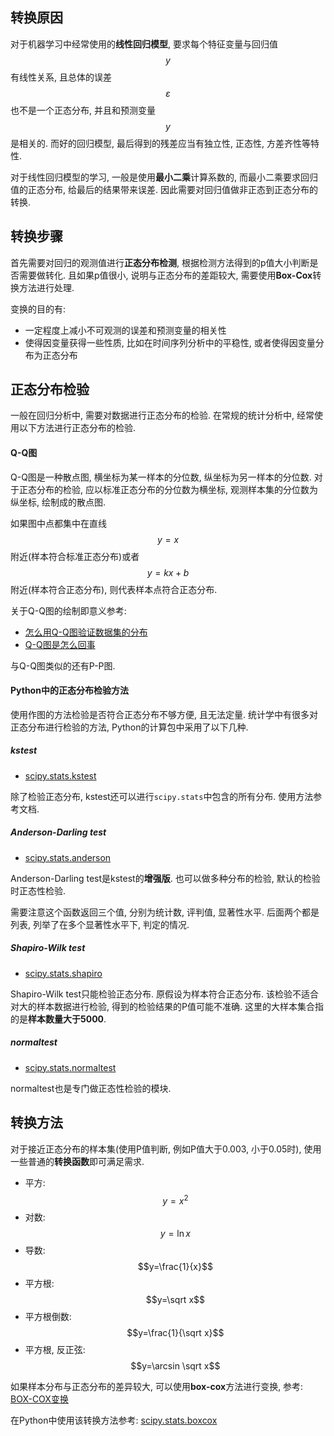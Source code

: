 ## 转换原因

对于机器学习中经常使用的**线性回归模型**, 要求每个特征变量与回归值$$y$$有线性关系, 且总体的误差$$\varepsilon$$也不是一个正态分布, 并且和预测变量$$y$$是相关的. 而好的回归模型, 最后得到的残差应当有独立性, 正态性, 方差齐性等特性.

对于线性回归模型的学习, 一般是使用**最小二乘**计算系数的, 而最小二乘要求回归值的正态分布, 给最后的结果带来误差. 因此需要对回归值做非正态到正态分布的转换.

## 转换步骤

首先需要对回归的观测值进行**正态分布检测**, 根据检测方法得到的p值大小判断是否需要做转化. 且如果p值很小, 说明与正态分布的差距较大, 需要使用**Box-Cox**转换方法进行处理.

变换的目的有:

- 一定程度上减小不可观测的误差和预测变量的相关性
- 使得因变量获得一些性质, 比如在时间序列分析中的平稳性, 或者使得因变量分布为正态分布

## 正态分布检验

一般在回归分析中, 需要对数据进行正态分布的检验. 在常规的统计分析中, 经常使用以下方法进行正态分布的检验.

#### Q-Q图

Q-Q图是一种散点图, 横坐标为某一样本的分位数, 纵坐标为另一样本的分位数. 对于正态分布的检验, 应以标准正态分布的分位数为横坐标, 观测样本集的分位数为纵坐标, 绘制成的散点图.

如果图中点都集中在直线$$y=x$$附近(样本符合标准正态分布)或者$$y=kx+b$$附近(样本符合正态分布), 则代表样本点符合正态分布.

关于Q-Q图的绘制即意义参考:

- [怎么用Q-Q图验证数据集的分布](https://blog.csdn.net/algorithmpro/article/details/83866501)
- [Q-Q图是怎么回事](https://bbs.pinggu.org/thread-1389365-1-1.html)

与Q-Q图类似的还有P-P图.

#### Python中的正态分布检验方法

使用作图的方法检验是否符合正态分布不够方便, 且无法定量. 统计学中有很多对正态分布进行检验的方法, Python的计算包中采用了以下几种.

##### kstest

- [scipy.stats.kstest](https://docs.scipy.org/doc/scipy-0.14.0/reference/generated/scipy.stats.kstest.html)

除了检验正态分布, kstest还可以进行`scipy.stats`中包含的所有分布. 使用方法参考文档.

##### Anderson-Darling test

- [scipy.stats.anderson](https://docs.scipy.org/doc/scipy/reference/generated/scipy.stats.anderson.html)

Anderson-Darling test是kstest的**增强版**. 也可以做多种分布的检验, 默认的检验时正态性检验.

需要注意这个函数返回三个值, 分别为统计数, 评判值, 显著性水平. 后面两个都是列表, 列举了在多个显著性水平下, 判定的情况.

##### Shapiro-Wilk test

- [scipy.stats.shapiro](https://docs.scipy.org/doc/scipy/reference/generated/scipy.stats.shapiro.html)

Shapiro-Wilk test只能检验正态分布. 原假设为样本符合正态分布. 该检验不适合对大的样本数据进行检验, 得到的检验结果的P值可能不准确. 这里的大样本集合指的是**样本数量大于5000**.

##### normaltest

- [scipy.stats.normaltest](https://docs.scipy.org/doc/scipy/reference/generated/scipy.stats.normaltest.html)

normaltest也是专门做正态性检验的模块.

## 转换方法

对于接近正态分布的样本集(使用P值判断, 例如P值大于0.003, 小于0.05时), 使用一些普通的**转换函数**即可满足需求.

- 平方: $$y=x^2$$
- 对数: $$y=\ln x$$
- 导数: $$y=\frac{1}{x}$$
- 平方根: $$y=\sqrt x$$
- 平方根倒数: $$y=\frac{1}{\sqrt x}$$
- 平方根, 反正弦: $$y=\arcsin \sqrt x$$

如果样本分布与正态分布的差异较大, 可以使用**box-cox**方法进行变换, 参考: [BOX-COX变换](https://wenku.baidu.com/view/96140c8376a20029bd642de3.html)

在Python中使用该转换方法参考: [scipy.stats.boxcox](https://docs.scipy.org/doc/scipy/reference/generated/scipy.stats.boxcox.html)
